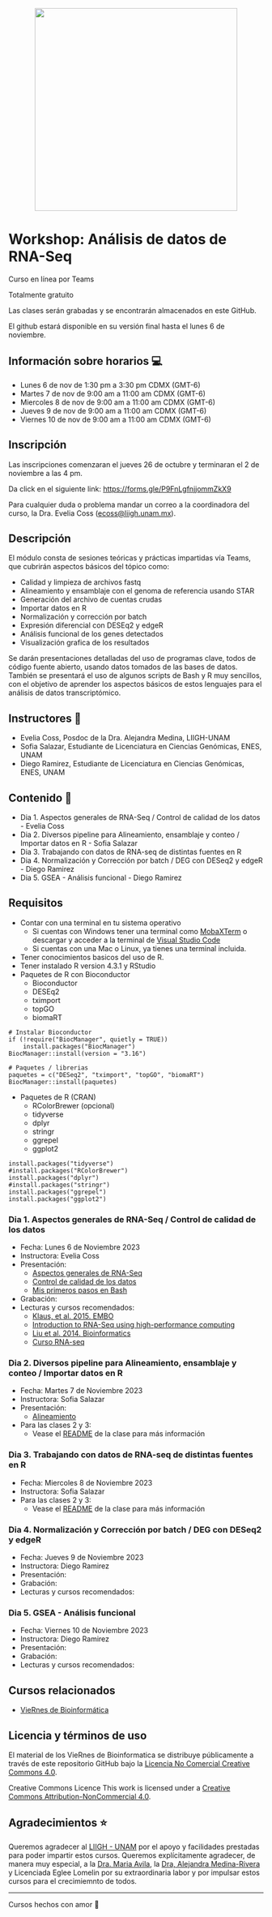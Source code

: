 <p align="center">
<img src='Workshop_RNASeq.png' width='400'>
</p>

# Workshop: Análisis de datos de RNA-Seq

Curso en línea por Teams

Totalmente gratuito

Las clases serán grabadas y se encontrarán almacenados en este GitHub. 

El github estará disponible en su versión final hasta el lunes 6 de noviembre.

## Información sobre horarios 💻
- Lunes 6 de nov de 1:30 pm a 3:30 pm CDMX (GMT-6)
- Martes 7 de nov de 9:00 am a 11:00 am CDMX (GMT-6)
- Miercoles 8 de nov de 9:00 am a 11:00 am CDMX (GMT-6)
- Jueves 9 de nov de 9:00 am a 11:00 am CDMX (GMT-6)
- Viernes 10 de nov de 9:00 am a 11:00 am CDMX (GMT-6)

## Inscripción

Las inscripciones comenzaran el jueves 26 de octubre y terminaran el 2 de noviembre a las 4 pm.

Da click en el siguiente link: https://forms.gle/P9FnLgfnjjommZkX9

Para cualquier duda o problema mandar un correo a la coordinadora del curso, la Dra. Evelia Coss (ecoss@liigh.unam.mx).

## Descripción

El módulo consta de sesiones teóricas y prácticas impartidas vía Teams, que cubrirán aspectos básicos del tópico como:

- Calidad y limpieza de archivos fastq
- Alineamiento y ensamblaje con el genoma de referencia usando STAR
- Generación del archivo de cuentas crudas
- Importar datos en R
- Normalización y corrección por batch
- Expresión diferencial con DESEq2 y edgeR
- Análisis funcional de los genes detectados
- Visualización grafica de los resultados

Se darán presentaciones detalladas del uso de programas clave, todos de código fuente abierto, usando datos tomados de las bases de datos. También se presentará el uso de algunos scripts de Bash y R muy sencillos, con el objetivo de aprender los aspectos básicos de estos lenguajes para el análisis de datos transcriptómico.

## Instructores 👾

- Evelia Coss, Posdoc de la Dra. Alejandra Medina, LIIGH-UNAM
- Sofia Salazar, Estudiante de Licenciatura en Ciencias Genómicas, ENES, UNAM
- Diego Ramirez, Estudiante de Licenciatura en Ciencias Genómicas, ENES, UNAM

## Contenido 📌

- Dia 1. Aspectos generales de RNA-Seq / Control de calidad de los datos - Evelia Coss
- Dia 2. Diversos pipeline para Alineamiento, ensamblaje y conteo / Importar datos en R - Sofia Salazar
- Dia 3. Trabajando con datos de RNA-seq de distintas fuentes en R
- Dia 4. Normalización y Corrección por batch / DEG con DESeq2 y edgeR - Diego Ramirez
- Dia 5. GSEA - Análisis funcional - Diego Ramirez

## Requisitos

- Contar con una terminal en tu sistema operativo
  - Si cuentas con Windows tener una terminal como [MobaXTerm](https://mobaxterm.mobatek.net/) o descargar y acceder a la terminal de [Visual Studio Code](https://code.visualstudio.com/)
  - Si cuentas con una Mac o Linux, ya tienes una terminal incluida.
- Tener conocimientos basicos del uso de R.
- Tener instalado R version 4.3.1 y RStudio
- Paquetes de R con Bioconductor
  - Bioconductor
  - DESEq2
  - tximport
  - topGO
  - biomaRT

```
# Instalar Bioconductor
if (!require("BiocManager", quietly = TRUE))
    install.packages("BiocManager")
BiocManager::install(version = "3.16")

# Paquetes / librerias
paquetes = c("DESeq2", "tximport", "topGO", "biomaRT")
BiocManager::install(paquetes)
```

- Paquetes de R (CRAN)
  - RColorBrewer (opcional)
  - tidyverse
  - dplyr
  - stringr
  - ggrepel
  - ggplot2
 
```
install.packages("tidyverse")
#install.packages("RColorBrewer")
install.packages("dplyr")
#install.packages("stringr")
install.packages("ggrepel")
install.packages("ggplot2")
```
### Dia 1. Aspectos generales de RNA-Seq / Control de calidad de los datos 

- Fecha: Lunes 6 de Noviembre 2023
- Instructora: Evelia Coss
- Presentación:
  - [Aspectos generales de RNA-Seq](https://eveliacoss.github.io/RNASeq_Workshop_Nov2023/Dia1_AspectosGenerales/Dia1_AspectosGenerales.html#1)
  - [Control de calidad de los datos](https://eveliacoss.github.io/RNASeq_Workshop_Nov2023/Dia1_AspectosGenerales/Dia1_AspectosGenerales.html#41)
  - [Mis primeros pasos en Bash](https://eveliacoss.github.io/RNASeq_Workshop_Nov2023/Dia1_AspectosGenerales/Dia1_AspectosGenerales.html#60)
- Grabación:
- Lecturas y cursos recomendados:
  - [Klaus, et al. 2015. EMBO](https://www.embopress.org/doi/full/10.15252/embj.201592958)
  - [Introduction to RNA-Seq using high-performance computing](https://hbctraining.github.io/Intro-to-rnaseq-hpc-salmon/lessons/experimental_planning_considerations.html)
  - [Liu et al. 2014. Bioinformatics](https://academic.oup.com/bioinformatics/article/30/3/301/228651)
  - [Curso RNA-seq](https://biocorecrg.github.io/RNAseq_course_2019)


### Dia 2. Diversos pipeline para Alineamiento, ensamblaje y conteo / Importar datos en R 

- Fecha: Martes 7 de Noviembre 2023
- Instructora: Sofia Salazar
- Presentación:
  - [Alineamiento](https://eveliacoss.github.io/RNASeq_Workshop_Nov2023/Dia2_Alineamiento/slides_dia2.html#1)
- Para las clases 2 y 3:
  - Vease el [README](https://github.com/EveliaCoss/RNASeq_Workshop_Nov2023/tree/main/Dia2_Alineamiento) de la clase para más información

### Dia 3. Trabajando con datos de RNA-seq de distintas fuentes en R

- Fecha: Miercoles 8 de Noviembre 2023
- Instructora: Sofia Salazar
- Para las clases 2 y 3:
  - Vease el [README](https://github.com/EveliaCoss/RNASeq_Workshop_Nov2023/tree/main/Dia2_Alineamiento) de la clase para más información

### Dia 4. Normalización y Corrección por batch / DEG con DESeq2 y edgeR 

- Fecha: Jueves 9 de Noviembre 2023
- Instructora: Diego Ramirez
- Presentación:
- Grabación:
- Lecturas y cursos recomendados:

### Dia 5. GSEA - Análisis funcional

- Fecha: Viernes 10 de Noviembre 2023
- Instructora: Diego Ramirez
- Presentación:
- Grabación:
- Lecturas y cursos recomendados:

## Cursos relacionados

- [VieRnes de Bioinformática](https://github.com/EveliaCoss/ViernesBioinfo)

## Licencia y términos de uso 

El material de los VieRnes de Bioinformatica se distribuye públicamente a través de este repositorio GitHub bajo la [Licencia No Comercial Creative Commons 4.0](https://creativecommons.org/licenses/by-nc/4.0/).

Creative Commons Licence This work is licensed under a [Creative Commons Attribution-NonCommercial 4.0](https://creativecommons.org/licenses/by-nc/4.0/).

## Agradecimientos ⭐

Queremos agradecer al [LIIGH - UNAM](https://liigh.unam.mx) por el apoyo y facilidades prestadas para poder impartir estos cursos. Queremos explícitamente agradecer, de manera muy especial, a la [Dra. Maria Avila](https://liigh.unam.mx/profile/dra-maria-c-avila-arcos/), la [Dra, Alejandra Medina-Rivera](https://liigh.unam.mx/profile/dra-alejandra-medina-rivera/) y Licenciada Eglee Lomelin por su extraordinaria labor y por impulsar estos cursos para el crecimiemnto de todos.

-----
Cursos hechos con amor 💜

